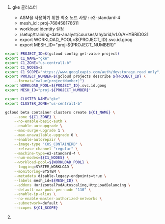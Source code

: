 1. gke 클러스터

   - ASM을 사용하기 위한 최소 노드 사양 : e2-standard-4
   - mesh_id : proj-768458176611
   - workload identity 설정
   - /setup/training-data-analyst/courses/ahybrid/v1.0/AHYBRID031
   - export WORKLOAD_POOL=${PROJECT_ID}.svc.id.goog
   - export MESH_ID="proj-${PROJECT_NUMBER}"

```bash
export PROJECT_ID=$(gcloud config get-value project)
export C1_NAME="gke"
export C1_ZONE="us-central1-b"
export C1_NODES=2
export C1_SCOPE="https://www.googleapis.com/auth/devstorage.read_only","https://www.googleapis.com/auth/logging.write","https://www.googleapis.com/auth/monitoring","https://www.googleapis.com/auth/servicecontrol","https://www.googleapis.com/auth/service.management.readonly","https://www.googleapis.com/auth/trace.append"
export PROJECT_NUMBER=$(gcloud projects describe ${PROJECT_ID} \
    --format="value(projectNumber)")
export WORKLOAD_POOL=${PROJECT_ID}.svc.id.goog
export MESH_ID="proj-${PROJECT_NUMBER}"

export CLUSTER_NAME="gke"
export CLUSTER_ZONE="us-central1-b"

gcloud beta container clusters create ${C1_NAME} \
    --zone ${C1_ZONE} \
    --no-enable-basic-auth \
    --enable-autoupgrade \
    --max-surge-upgrade 1 \
    --max-unavailable-upgrade 0 \
    --enable-autorepair \
    --image-type "COS_CONTAINERD" \
    --release-channel "regular" \
    --machine-type=e2-standard-4 \
    --num-nodes=${C1_NODES} \
    --workload-pool=${WORKLOAD_POOL} \
    --logging=SYSTEM,WORKLOAD \
    --monitoring=SYSTEM \
    --metadata disable-legacy-endpoints=true \
    --labels mesh_id=${MESH_ID} \
    --addons HorizontalPodAutoscaling,HttpLoadBalancing \
    --default-max-pods-per-node "110" \
    --enable-ip-alias \
    --no-enable-master-authorized-networks \
    --subnetwork=default \
    --scopes ${C1_SCOPE}
```

2.
